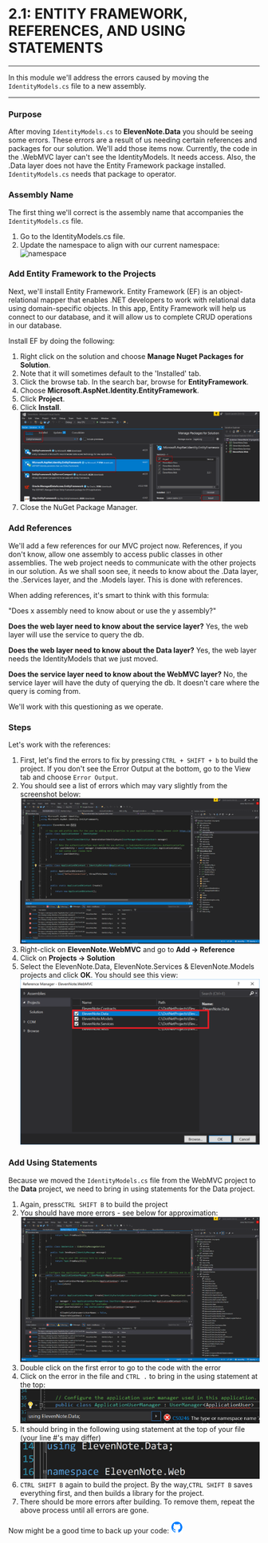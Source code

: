 # 2.1: ENTITY FRAMEWORK, REFERENCES, AND USING STATEMENTS
---
In this module we'll address the errors caused by moving the `IdentityModels.cs` file to a new assembly. 

<hr>

### Purpose
After moving `IdentityModels.cs` to **ElevenNote.Data** you should be seeing some errors. These errors are a result of us needing certain references and packages for our solution. We'll add those items now. Currently, the code in the .WebMVC layer can't see the IdentityModels. It needs access. Also, the .Data layer does not have the Entity Framework package installed. `IdentityModels.cs` needs that package to operator.

### Assembly Name
The first thing we'll correct is the assembly name that accompanies the `IdentityModels.cs` file.
1. Go to the IdentityModels.cs file.
2. Update the namespace to align with our current namespace:
![namespace](..assets/2.1-namespace.png)

### Add Entity Framework to the Projects
Next, we'll install Entity Framework. Entity Framework (EF) is an object-relational mapper that enables .NET developers to work with relational data using domain-specific objects. In this app, Entity Framework will help us connect to our database, and it will allow us to complete CRUD operations in our database. 

Install EF by doing the following:

1. Right click on the solution and choose **Manage Nuget Packages for Solution**.
2. Note that it will sometimes default to the 'Installed' tab. 
3. Click the browse tab. In the search bar, browse for **EntityFramework**.
3. Choose **Microsoft.AspNet.Identity.EntityFramework**.
4. Click **Project**.
5. Click **Install**.
![EntityFramework](../assets/2.1-A.png)
6. Close the NuGet Package Manager.

### Add References
We'll add a few references for our MVC project now. References, if you don't know, allow one assembly to access public classes in other assemblies. The web project needs to communicate with the other projects in our solution. As we shall soon see, it needs to know about the .Data layer, the .Services layer, and the .Models layer. This is done with references.

When adding references, it's smart to think with this formula:

"Does x assembly need to know about or use the y assembly?"

**Does the web layer need to know about the service layer?**
Yes, the web layer will use the service to query the db.

**Does the web layer need to know about the Data layer?**
Yes, the web layer needs the IdentityModels that we just moved.

**Does the service layer need to know about the WebMVC layer?**
No, the service layer will have the duty of querying the db. It doesn't care where the query is coming from.

We'll work with this questioning as we operate.

### Steps
Let's work with the references:
1. First, let's find the errors to fix by pressing `CTRL + SHIFT + b` to build the project. If you don't see the Error Output at the bottom, go to the View tab and choose `Error Output`.
2. You should see a list of errors which may vary slightly from the screenshot below:
![Reference Errors](../assets/2.1-B.png)
3. Right-click on **ElevenNote.WebMVC** and go to **Add -> Reference**
4. Click on **Projects -> Solution**
5. Select the ElevenNote.Data, ElevenNote.Services & ElevenNote.Models projects and click **OK**. You should see this view:
![Add References](../assets/2.1-web-references.PNG)

### Add Using Statements
Because we moved the `IdentityModels.cs` file from the WebMVC project to the **Data** project, we need to bring in using statements for the Data project.

1. Again, press`CTRL SHIFT B` to build the project
2. You should have more errors - see below for approximation:
![Using Statement Errors](../assets/2.1-D.png)
3. Double click on the first error to go to the code with the error
4. Click on the error in the file and `CTRL .` to bring in the using statement at the top:
![CTRL .](../assets/2.1-E.png)
5. It should bring in the following using statement at the top of your file (your line #'s may differ)
![Using Statement](../assets/2.1-F.png)
6. `CTRL SHIFT B` again to build the project. By the way,`CTRL SHIFT B` saves everything first, and then builds a library for the project.
7. There should be more errors after building. To remove them, repeat the above process until all errors are gone.

Now might be a good time to back up your code: 
![Git](../assets/devicons_github_badge.png)


